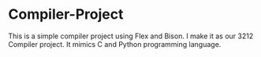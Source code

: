 # Compiler-Project

This is a simple compiler project using Flex and Bison. I make it as our 3212 Compiler project. It mimics C and Python programming language.
